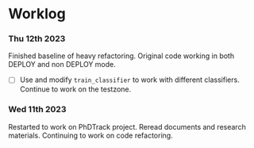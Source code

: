 # Worklog

### Thu 12th 2023

Finished baseline of heavy refactoring. Original code working in both DEPLOY and non DEPLOY mode.

* [ ] Use and modify `train_classifier` to work with different classifiers. Continue to work on the testzone.

### Wed 11th 2023

Restarted to work on PhDTrack project. Reread documents and research materials. Continuing to work on code refactoring.
